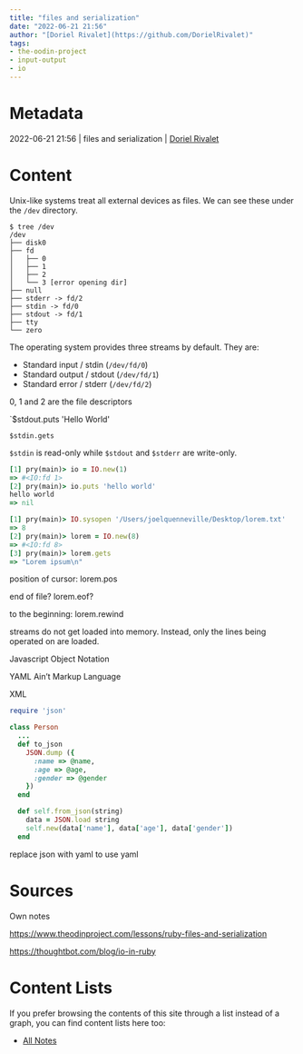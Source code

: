 ```yaml
---
title: "files and serialization"
date: "2022-06-21 21:56"
author: "[Doriel Rivalet](https://github.com/DorielRivalet)"
tags:
- the-oodin-project
- input-output
- io
---
```


# Metadata
2022-06-21 21:56  | files and serialization | [Doriel Rivalet](https://github.com/DorielRivalet)

# Content

Unix-like systems treat all external devices as files. We can see these under the `/dev` directory.

```
$ tree /dev 
/dev 
├── disk0 
├── fd    
│ 	├── 0   
│ 	├── 1 
│   ├── 2 
│	└── 3 [error opening dir] 
├── null 
├── stderr -> fd/2 
├── stdin -> fd/0 
├── stdout -> fd/1 
├── tty 
└── zero
```
The operating system provides three streams by default. They are:

-   Standard input / stdin (`/dev/fd/0`)
-   Standard output / stdout (`/dev/fd/1`)
-   Standard error /  stderr (`/dev/fd/2`)

0, 1 and 2 are the file descriptors

`$stdout.puts 'Hello World'

`$stdin.gets`

`$stdin` is read-only while `$stdout` and `$stderr` are write-only.


```ruby
[1] pry(main)> io = IO.new(1) 
=> #<IO:fd 1> 
[2] pry(main)> io.puts 'hello world' 
hello world 
=> nil
```
```ruby
[1] pry(main)> IO.sysopen '/Users/joelquenneville/Desktop/lorem.txt' 
=> 8 
[2] pry(main)> lorem = IO.new(8) 
=> #<IO:fd 8> 
[3] pry(main)> lorem.gets 
=> "Lorem ipsum\n"
```
position of cursor: lorem.pos

end of file? lorem.eof?

to the beginning: lorem.rewind

streams do not get loaded into memory. Instead, only the lines being operated on are loaded.

Javascript Object Notation

YAML Ain’t Markup Language

XML

```ruby
require 'json'

class Person
  ...
  def to_json
    JSON.dump ({
      :name => @name,
      :age => @age,
      :gender => @gender
    })
  end

  def self.from_json(string)
    data = JSON.load string
    self.new(data['name'], data['age'], data['gender'])
  end
```

replace json with yaml to use yaml



# Sources
Own notes

https://www.theodinproject.com/lessons/ruby-files-and-serialization

https://thoughtbot.com/blog/io-in-ruby

# Content Lists
If you prefer browsing the contents of this site through a list instead of a graph, you can find content lists here too:

- [All Notes](notes/)
